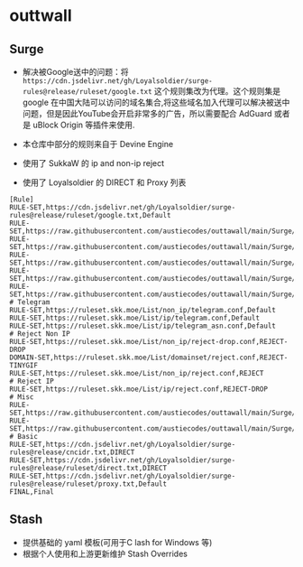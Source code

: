 # outtwall

## Surge
- 解决被Google送中的问题：将 `https://cdn.jsdelivr.net/gh/Loyalsoldier/surge-rules@release/ruleset/google.txt` 这个规则集改为代理。这个规则集是 google 在中国大陆可以访问的域名集合,将这些域名加入代理可以解决被送中问题，但是因此YouTube会开启非常多的广告，所以需要配合 AdGuard 或者是 uBlock Origin 等插件来使用.

- 本仓库中部分的规则来自于 Devine Engine
- 使用了 SukkaW 的 ip and non-ip reject
- 使用了 Loyalsoldier 的 DIRECT 和 Proxy 列表


```
[Rule]
RULE-SET,https://cdn.jsdelivr.net/gh/Loyalsoldier/surge-rules@release/ruleset/google.txt,Default
RULE-SET,https://raw.githubusercontent.com/austiecodes/outtawall/main/Surge/AI/AI.list,AI
RULE-SET,https://raw.githubusercontent.com/austiecodes/outtawall/main/Surge/Apple.list,DIRECT
RULE-SET,https://raw.githubusercontent.com/austiecodes/outtawall/main/Surge/Streaming/Netflix.list,Netflix
RULE-SET,https://raw.githubusercontent.com/austiecodes/outtawall/main/Surge/Streaming/DisneyPlus.list,DisneyPlus
RULE-SET,https://raw.githubusercontent.com/austiecodes/outtawall/main/Surge/Streaming/PrimeVideo.list,PrimeVideo
# Telegram
RULE-SET,https://ruleset.skk.moe/List/non_ip/telegram.conf,Default
RULE-SET,https://ruleset.skk.moe/List/ip/telegram.conf,Default
RULE-SET,https://ruleset.skk.moe/List/ip/telegram_asn.conf,Default
# Reject Non IP
RULE-SET,https://ruleset.skk.moe/List/non_ip/reject-drop.conf,REJECT-DROP
DOMAIN-SET,https://ruleset.skk.moe/List/domainset/reject.conf,REJECT-TINYGIF
RULE-SET,https://ruleset.skk.moe/List/non_ip/reject.conf,REJECT
# Reject IP
RULE-SET,https://ruleset.skk.moe/List/ip/reject.conf,REJECT-DROP
# Misc
RULE-SET,https://raw.githubusercontent.com/austiecodes/outtawall/main/Surge/Direct.list,DIRECT
RULE-SET,https://raw.githubusercontent.com/austiecodes/outtawall/main/Surge/Global.list,Default
# Basic
RULE-SET,https://cdn.jsdelivr.net/gh/Loyalsoldier/surge-rules@release/cncidr.txt,DIRECT
RULE-SET,https://cdn.jsdelivr.net/gh/Loyalsoldier/surge-rules@release/ruleset/direct.txt,DIRECT
RULE-SET,https://cdn.jsdelivr.net/gh/Loyalsoldier/surge-rules@release/ruleset/proxy.txt,Default
FINAL,Final
```

## Stash
- 提供基础的 yaml 模板(可用于C lash for Windows 等)
- 根据个人使用和上游更新维护 Stash Overrides

